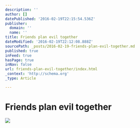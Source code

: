 ```yaml
---
description: ''
author: []
datePublished: '2016-02-19T22:15:54.536Z'
publisher:
  domain: ''
  name: ''
title: Friends plan evil together
dateModified: '2016-02-19T22:12:08.888Z'
sourcePath: _posts/2016-02-19-friends-plan-evil-together.md
published: true
inFeed: true
hasPage: true
inNav: false
url: friends-plan-evil-together/index.html
_context: 'http://schema.org'
_type: Article

---
```

# Friends plan evil together
![](https://the-grid-user-content.s3-us-west-2.amazonaws.com/de325c71-250a-4c18-810e-7cab2f3a1ce4.png)